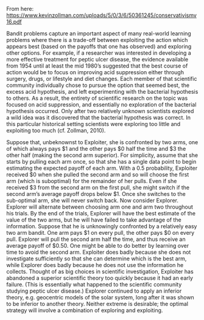 From here: https://www.kevinzollman.com/uploads/5/0/3/6/50361245/conservativismv16.pdf

Bandit problems capture an important aspect of many real-world learning problems where there is a trade-off between exploiting the action which appears best (based on the payoffs that one has observed) and exploring other options. For example, if a researcher was interested in developing a more effective treatment for peptic ulcer disease, the evidence available from 1954 until at least the mid 1980’s suggested that the best course of action would be to focus on improving acid suppression either through surgery, drugs, or lifestyle and diet changes. Each member of that scientific community individually chose to pursue the option that seemed best, the excess acid hypothesis, and left experimenting with the bacterial hypothesis to others. As a result, the entirety of scientific research on the topic was focused on acid suppression, and essentially no exploration of the bacterial hypothesis occurred. Only after two relatively unknown scientists explored a wild idea was it discovered that the bacterial hypothesis was correct. In this particular historical setting scientists were exploring too little and exploiting too much (cf. Zollman, 2010).

Suppose that, unbeknownst to Exploiter, she is confronted by two arms, one of which always pays $1 and the other pays $0 half the time and $3 the other half (making the second arm superior). For simplicity, assume that she starts by pulling each arm once, so that she has a single data point to begin estimating the expected payoff of each arm. With a 0.5 probability, Exploiter received $0 when she pulled the second arm and so will choose the first arm (which is suboptimal) for the remainder of her pulls. Even if she received $3 from the second arm on the first pull, she might switch if the second arm’s average payoff drops below $1. Once she switches to the sub-optimal arm, she will never switch back. Now consider Explorer. Explorer will alternate between choosing arm one and arm two throughout his trials. By the end of the trials, Explorer will have the best estimate of the value of the two arms, but he will have failed to take advantage of the information. Suppose that he is unknowingly confronted by a relatively easy two arm bandit. One arm pays $1 on every pull, the other pays $0 on every pull. Explorer will pull the second arm half the time, and thus receive an average payoff of $0.50. One might be able to do better by learning over time to avoid the second arm. Exploiter does badly because she does not investigate sufficiently so that she can determine which is the best arm, while Explorer does badly because he does not use the information he collects. Thought of as big choices in scientific investigation, Exploiter has abandoned a superior scientific theory too quickly because it had an early failure. (This is essentially what happened to the scientific community studying peptic ulcer disease.) Explorer continued to apply an inferior theory, e.g. geocentric models of the solar system, long after it was shown to be inferior to another theory. Neither extreme is desirable; the optimal strategy will involve a combination of exploring and exploiting.